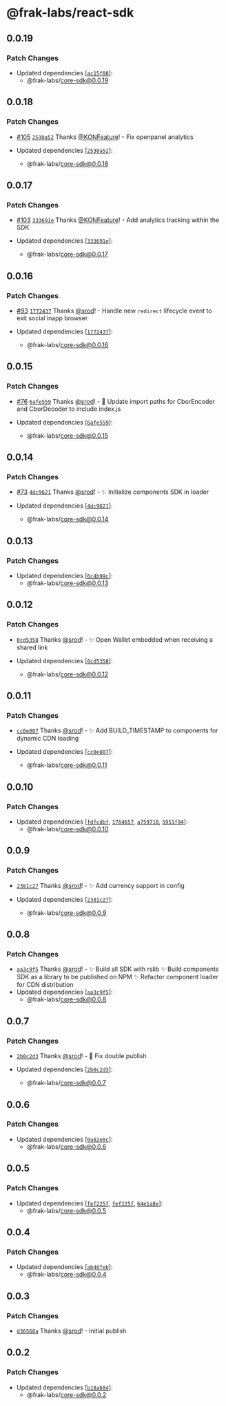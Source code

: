# @frak-labs/react-sdk

## 0.0.19

### Patch Changes

- Updated dependencies [[`ac15f08`](https://github.com/frak-id/wallet/commit/ac15f0807d63776520f9f954148da1ac87d7bd7b)]:
  - @frak-labs/core-sdk@0.0.19

## 0.0.18

### Patch Changes

- [#105](https://github.com/frak-id/wallet/pull/105) [`2538a52`](https://github.com/frak-id/wallet/commit/2538a52bcd2ff9b55bddd12a07c7309a28d29b7e) Thanks [@KONFeature](https://github.com/KONFeature)! - Fix openpanel analytics

- Updated dependencies [[`2538a52`](https://github.com/frak-id/wallet/commit/2538a52bcd2ff9b55bddd12a07c7309a28d29b7e)]:
  - @frak-labs/core-sdk@0.0.18

## 0.0.17

### Patch Changes

- [#103](https://github.com/frak-id/wallet/pull/103) [`333691e`](https://github.com/frak-id/wallet/commit/333691ec7b35768368731584c842d093cef61c05) Thanks [@KONFeature](https://github.com/KONFeature)! - Add analytics tracking within the SDK

- Updated dependencies [[`333691e`](https://github.com/frak-id/wallet/commit/333691ec7b35768368731584c842d093cef61c05)]:
  - @frak-labs/core-sdk@0.0.17

## 0.0.16

### Patch Changes

- [#93](https://github.com/frak-id/wallet/pull/93) [`1772437`](https://github.com/frak-id/wallet/commit/1772437ef7aee3e920de32b721df212c0c8a085b) Thanks [@srod](https://github.com/srod)! - Handle new `redirect` lifecycle event to exit social inapp browser

- Updated dependencies [[`1772437`](https://github.com/frak-id/wallet/commit/1772437ef7aee3e920de32b721df212c0c8a085b)]:
  - @frak-labs/core-sdk@0.0.16

## 0.0.15

### Patch Changes

- [#76](https://github.com/frak-id/wallet/pull/76) [`6afe559`](https://github.com/frak-id/wallet/commit/6afe5598b1a0be7642499c4d230bea882cd862ca) Thanks [@srod](https://github.com/srod)! - 🔧 Update import paths for CborEncoder and CborDecoder to include index.js

- Updated dependencies [[`6afe559`](https://github.com/frak-id/wallet/commit/6afe5598b1a0be7642499c4d230bea882cd862ca)]:
  - @frak-labs/core-sdk@0.0.15

## 0.0.14

### Patch Changes

- [#73](https://github.com/frak-id/wallet/pull/73) [`4dc9621`](https://github.com/frak-id/wallet/commit/4dc962139594cc8aed9699d918f0cde692325709) Thanks [@srod](https://github.com/srod)! - ✨ Initialize components SDK in loader

- Updated dependencies [[`4dc9621`](https://github.com/frak-id/wallet/commit/4dc962139594cc8aed9699d918f0cde692325709)]:
  - @frak-labs/core-sdk@0.0.14

## 0.0.13

### Patch Changes

- Updated dependencies [[`6c4b99c`](https://github.com/frak-id/wallet/commit/6c4b99caafc1a144edd8ac71e0dabe4d0a38248f)]:
  - @frak-labs/core-sdk@0.0.13

## 0.0.12

### Patch Changes

- [`0cd5358`](https://github.com/frak-id/wallet/commit/0cd53582925ba5bd0c3620a1b61bf4e377b88372) Thanks [@srod](https://github.com/srod)! - ✨ Open Wallet embedded when receiving a shared link

- Updated dependencies [[`0cd5358`](https://github.com/frak-id/wallet/commit/0cd53582925ba5bd0c3620a1b61bf4e377b88372)]:
  - @frak-labs/core-sdk@0.0.12

## 0.0.11

### Patch Changes

- [`cc0e807`](https://github.com/frak-id/wallet/commit/cc0e807add74165ac56ebd3289c1d5e90bd367b9) Thanks [@srod](https://github.com/srod)! - ✨ Add BUILD_TIMESTAMP to components for dynamic CDN loading

- Updated dependencies [[`cc0e807`](https://github.com/frak-id/wallet/commit/cc0e807add74165ac56ebd3289c1d5e90bd367b9)]:
  - @frak-labs/core-sdk@0.0.11

## 0.0.10

### Patch Changes

- Updated dependencies [[`fdfcdbf`](https://github.com/frak-id/wallet/commit/fdfcdbf0133fd71dd89b87b061988c0c8225c8c0), [`1764657`](https://github.com/frak-id/wallet/commit/176465722aafb9e392bcb62d6b504c6521ab71f8), [`a759718`](https://github.com/frak-id/wallet/commit/a759718b2ff4cb6be21a7b8cb535299d0517f99f), [`5951f94`](https://github.com/frak-id/wallet/commit/5951f94b7dd5fd7e655df00e85f1d7bab03cfaaa)]:
  - @frak-labs/core-sdk@0.0.10

## 0.0.9

### Patch Changes

- [`2381c27`](https://github.com/frak-id/wallet/commit/2381c274dc6240eeb96f9fd7683315ee4f052aea) Thanks [@srod](https://github.com/srod)! - ✨ Add currency support in config

- Updated dependencies [[`2381c27`](https://github.com/frak-id/wallet/commit/2381c274dc6240eeb96f9fd7683315ee4f052aea)]:
  - @frak-labs/core-sdk@0.0.9

## 0.0.8

### Patch Changes

- [`aa3c9f5`](https://github.com/frak-id/wallet/commit/aa3c9f5faf690110f4c5de5700c5e825e731941c) Thanks [@srod](https://github.com/srod)! - ✨ Build all SDK with rslib
  ✨ Build components SDK as a library to be published on NPM
  ✨ Refactor component loader for CDN distribution
- Updated dependencies [[`aa3c9f5`](https://github.com/frak-id/wallet/commit/aa3c9f5faf690110f4c5de5700c5e825e731941c)]:
  - @frak-labs/core-sdk@0.0.8

## 0.0.7

### Patch Changes

- [`2b0c2d3`](https://github.com/frak-id/wallet/commit/2b0c2d3f2f78a3ccf1eb8be1602fb72ab4a39aaf) Thanks [@srod](https://github.com/srod)! - 🐛 Fix double publish

- Updated dependencies [[`2b0c2d3`](https://github.com/frak-id/wallet/commit/2b0c2d3f2f78a3ccf1eb8be1602fb72ab4a39aaf)]:
  - @frak-labs/core-sdk@0.0.7

## 0.0.6

### Patch Changes

- Updated dependencies [[`0a82e0c`](https://github.com/frak-id/wallet/commit/0a82e0c6ea117a36ed2459fd682af52605922733)]:
  - @frak-labs/core-sdk@0.0.6

## 0.0.5

### Patch Changes

- Updated dependencies [[`fef225f`](https://github.com/frak-id/wallet/commit/fef225ff27b381f0b4f4575f99e44b9dc1400d03), [`fef225f`](https://github.com/frak-id/wallet/commit/fef225ff27b381f0b4f4575f99e44b9dc1400d03), [`64e1a8e`](https://github.com/frak-id/wallet/commit/64e1a8eee7bde61cf1fbe1ce269bfdf66f1253f7)]:
  - @frak-labs/core-sdk@0.0.5

## 0.0.4

### Patch Changes

- Updated dependencies [[`ab40feb`](https://github.com/frak-id/wallet/commit/ab40feb34e0e720027cba6090a70bf5a7aa1c867)]:
  - @frak-labs/core-sdk@0.0.4

## 0.0.3

### Patch Changes

- [`d36568a`](https://github.com/frak-id/wallet/commit/d36568a662fa76de7ea1ce838a065062fa2daee0) Thanks [@srod](https://github.com/srod)! - Initial publish

## 0.0.2

### Patch Changes

- Updated dependencies [[`b18a684`](https://github.com/frak-id/wallet/commit/b18a6841e5faa3523f178603729b7b4f6fe8dea7)]:
  - @frak-labs/core-sdk@0.0.2
